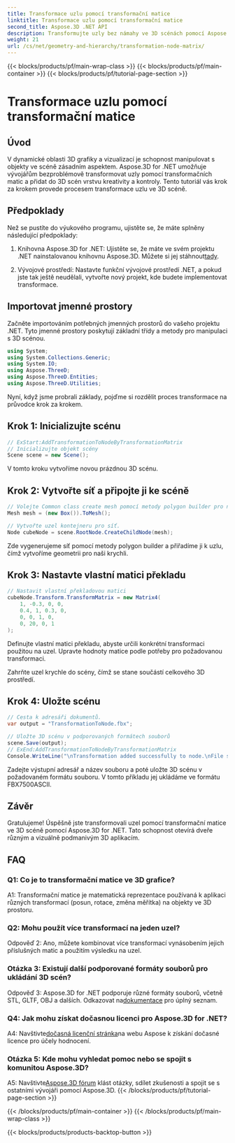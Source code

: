```yaml
---
title: Transformace uzlu pomocí transformační matice
linktitle: Transformace uzlu pomocí transformační matice
second_title: Aspose.3D .NET API
description: Transformujte uzly bez námahy ve 3D scénách pomocí Aspose.3D for .NET. Naučte se krok za krokem transformace uzlů pomocí kurzu.
weight: 21
url: /cs/net/geometry-and-hierarchy/transformation-node-matrix/
---
```


{{< blocks/products/pf/main-wrap-class >}}
{{< blocks/products/pf/main-container >}}
{{< blocks/products/pf/tutorial-page-section >}}

# Transformace uzlu pomocí transformační matice

## Úvod

V dynamické oblasti 3D grafiky a vizualizací je schopnost manipulovat s objekty ve scéně zásadním aspektem. Aspose.3D for .NET umožňuje vývojářům bezproblémově transformovat uzly pomocí transformačních matic a přidat do 3D scén vrstvu kreativity a kontroly. Tento tutoriál vás krok za krokem provede procesem transformace uzlu ve 3D scéně.

## Předpoklady

Než se pustíte do výukového programu, ujistěte se, že máte splněny následující předpoklady:

1.  Knihovna Aspose.3D for .NET: Ujistěte se, že máte ve svém projektu .NET nainstalovanou knihovnu Aspose.3D. Můžete si jej stáhnout[tady](https://releases.aspose.com/3d/net/).

2. Vývojové prostředí: Nastavte funkční vývojové prostředí .NET, a pokud jste tak ještě neudělali, vytvořte nový projekt, kde budete implementovat transformace.

## Importovat jmenné prostory

Začněte importováním potřebných jmenných prostorů do vašeho projektu .NET. Tyto jmenné prostory poskytují základní třídy a metody pro manipulaci s 3D scénou.

```csharp
using System;
using System.Collections.Generic;
using System.IO;
using Aspose.ThreeD;
using Aspose.ThreeD.Entities;
using Aspose.ThreeD.Utilities;
```

Nyní, když jsme probrali základy, pojďme si rozdělit proces transformace na průvodce krok za krokem.

## Krok 1: Inicializujte scénu

```csharp
// ExStart:AddTransformationToNodeByTransformationMatrix
// Inicializujte objekt scény
Scene scene = new Scene();

```

V tomto kroku vytvoříme novou prázdnou 3D scénu.

## Krok 2: Vytvořte síť a připojte ji ke scéně

```csharp
// Volejte Common class create mesh pomocí metody polygon builder pro nastavení instance mesh
Mesh mesh = (new Box()).ToMesh();

// Vytvořte uzel kontejneru pro síť.
Node cubeNode = scene.RootNode.CreateChildNode(mesh);
```

Zde vygenerujeme síť pomocí metody polygon builder a přiřadíme ji k uzlu, čímž vytvoříme geometrii pro naši krychli.

## Krok 3: Nastavte vlastní matici překladu

```csharp
// Nastavit vlastní překladovou matici
cubeNode.Transform.TransformMatrix = new Matrix4(
    1, -0.3, 0, 0,
    0.4, 1, 0.3, 0,
    0, 0, 1, 0,
    0, 20, 0, 1
);        
```

Definujte vlastní matici překladu, abyste určili konkrétní transformaci použitou na uzel. Upravte hodnoty matice podle potřeby pro požadovanou transformaci.

Zahrňte uzel krychle do scény, čímž se stane součástí celkového 3D prostředí.

## Krok 4: Uložte scénu

```csharp
// Cesta k adresáři dokumentů.
var output = "TransformationToNode.fbx";

// Uložte 3D scénu v podporovaných formátech souborů
scene.Save(output);
// ExEnd:AddTransformationToNodeByTransformationMatrix
Console.WriteLine("\nTransformation added successfully to node.\nFile saved at " + output);
```

Zadejte výstupní adresář a název souboru a poté uložte 3D scénu v požadovaném formátu souboru. V tomto příkladu jej ukládáme ve formátu FBX7500ASCII.

## Závěr

Gratulujeme! Úspěšně jste transformovali uzel pomocí transformační matice ve 3D scéně pomocí Aspose.3D for .NET. Tato schopnost otevírá dveře různým a vizuálně podmanivým 3D aplikacím.

## FAQ

### Q1: Co je to transformační matice ve 3D grafice?

A1: Transformační matice je matematická reprezentace používaná k aplikaci různých transformací (posun, rotace, změna měřítka) na objekty ve 3D prostoru.

### Q2: Mohu použít více transformací na jeden uzel?

Odpověď 2: Ano, můžete kombinovat více transformací vynásobením jejich příslušných matic a použitím výsledku na uzel.

### Otázka 3: Existují další podporované formáty souborů pro ukládání 3D scén?

 Odpověď 3: Aspose.3D for .NET podporuje různé formáty souborů, včetně STL, GLTF, OBJ a dalších. Odkazovat na[dokumentace](https://reference.aspose.com/3d/net/) pro úplný seznam.

### Q4: Jak mohu získat dočasnou licenci pro Aspose.3D for .NET?

 A4: Navštivte[dočasná licenční stránka](https://purchase.aspose.com/temporary-license/)na webu Aspose k získání dočasné licence pro účely hodnocení.

### Otázka 5: Kde mohu vyhledat pomoc nebo se spojit s komunitou Aspose.3D?

 A5: Navštivte[Aspose.3D fórum](https://forum.aspose.com/c/3d/18) klást otázky, sdílet zkušenosti a spojit se s ostatními vývojáři pomocí Aspose.3D.
{{< /blocks/products/pf/tutorial-page-section >}}

{{< /blocks/products/pf/main-container >}}
{{< /blocks/products/pf/main-wrap-class >}}

{{< blocks/products/products-backtop-button >}}
